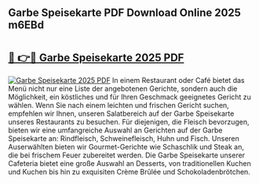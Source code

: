 ## Garbe Speisekarte PDF Download Online 2025 m6EBd

# <h2><a href="http://gc70qqx.nevu.top/?p=Garbe+Speisekarte">🔗 👉🔴 Garbe Speisekarte 2025 PDF</a></h2>

[![Garbe Speisekarte 2025 PDF](https://i.imgur.com/dBaPXMq.png)](http://gc70qqx.nevu.top/?p=Garbe+Speisekarte)
In einem Restaurant oder Café bietet das Menü nicht nur eine Liste der angebotenen Gerichte, sondern auch die Möglichkeit, ein köstliches und für Ihren Geschmack geeignetes Gericht zu wählen. Wenn Sie nach einem leichten und frischen Gericht suchen, empfehlen wir Ihnen, unseren Salatbereich auf der Garbe Speisekarte unseres Restaurants zu besuchen. Für diejenigen, die Fleisch bevorzugen, bieten wir eine umfangreiche Auswahl an Gerichten auf der Garbe Speisekarte an: Rindfleisch, Schweinefleisch, Huhn und Fisch. Unseren Auserwählten bieten wir Gourmet-Gerichte wie Schaschlik und Steak an, die bei frischem Feuer zubereitet werden. Die Garbe Speisekarte unserer Cafeteria bietet eine große Auswahl an Desserts, von traditionellen Kuchen und Kuchen bis hin zu exquisiten Crème Brûlée und Schokoladenbrötchen.
